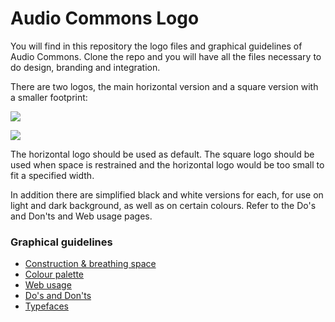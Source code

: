 # Audio Commons Logo

You will find in this repository the logo files and graphical guidelines of Audio Commons.
Clone the repo and you will have all the files necessary to do design, branding and integration.

There are two logos, the main horizontal version and a square version with a smaller footprint:

![](https://github.com/MonkeyDo/audio-commons-logo/blob/master/exports/JPEG/audio-commons-logo-horizontal.jpg)

![](https://github.com/MonkeyDo/audio-commons-logo/blob/master/exports/JPEG/audio-commons-logo-square.jpg)

The horizontal logo should be used as default.
The square logo should be used when space is restrained and the horizontal logo would be too small to fit a specified width.

In addition there are simplified black and white versions for each, for use on light and dark background, as well as on certain colours. Refer to the Do's and Don'ts and Web usage pages.

### Graphical guidelines

* [Construction & breathing space](https://github.com/MonkeyDo/audio-commons-logo/blob/master/guidelines/construction-breathing-space.md)
* [Colour palette](https://github.com/MonkeyDo/audio-commons-logo/blob/master/guidelines/colour-palette.md)
* [Web usage](https://github.com/MonkeyDo/audio-commons-logo/blob/master/guidelines/web-usage.md)
* [Do's and Don'ts](https://github.com/MonkeyDo/audio-commons-logo/blob/master/guidelines/do-donts.md)
* [Typefaces](https://github.com/MonkeyDo/audio-commons-logo/blob/master/guidelines/typefaces.md)
